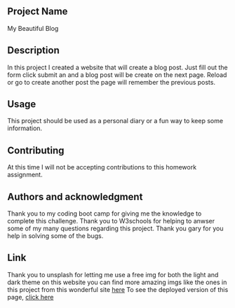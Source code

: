 ## Project Name
My Beautiful Blog

## Description
In this project I created a website that will create a blog post. Just fill out the form click submit an and a blog post will be create on the next page. Reload or go to create another post the page will remember the previous posts.

## Usage
This project should be used as a personal diary or a fun way to keep some information.

## Contributing
At this time I will not be accepting contributions to this homework assignment.


## Authors and acknowledgment
Thank you to my coding boot camp for giving me the knowledge to complete this challenge. Thank you to W3schools for helping to anwser some of my many questions regarding this project. Thank you gary for you help in solving some of the bugs. 

## Link
Thank you to unsplash for letting me use a free img for both the light and dark theme on this website 
you can find more amazing imgs like the ones in this project from this wonderful site [here](unsplash.com)
To see the deployed version of this page, [click here]()

